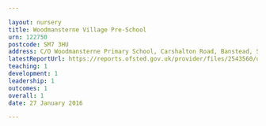 ```yaml
---

layout: nursery
title: Woodmansterne Village Pre-School
urn: 122750
postcode: SM7 3HU
address: C/O Woodmansterne Primary School, Carshalton Road, Banstead, Surrey, SM7 3HU
latestReportUrl: https://reports.ofsted.gov.uk/provider/files/2543560/urn/122750.pdf
teaching: 1
development: 1
leadership: 1
outcomes: 1
overall: 1
date: 27 January 2016

---
```

